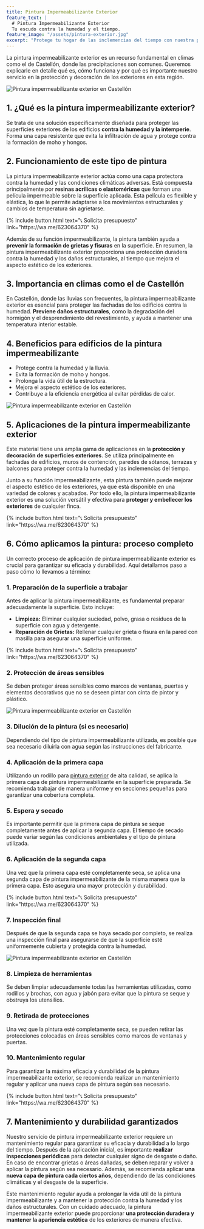 ```yaml
---
title: Pintura Impermeabilizante Exterior
feature_text: |
  # Pintura Impermeabilizante Exterior
  Tu escudo contra la humedad y el tiempo.
feature_image: "/assets/pintura-exterior.jpg"
excerpt: "Protege tu hogar de las inclemencias del tiempo con nuestra pintura impermeabilizante exterior en Castellón. Consulta hoy mismo."
---
```


La pintura impermeabilizante exterior es un recurso fundamental en climas como el de Castellón, donde las precipitaciones son comunes. Queremos explicarle en detalle qué es, cómo funciona y por qué es importante nuestro servicio en la protección y decoración de los exteriores en esta región.

<img src="/assets/pintura impermeabilizante exterior en castellon 1.jpg" alt="Pintura impermeabilizante exterior en Castellón" class="center2">


## 1. ¿Qué es la pintura impermeabilizante exterior?
Se trata de una solución específicamente diseñada para proteger las superficies exteriores de los edificios **contra la humedad y la intemperie**. Forma una capa resistente que evita la infiltración de agua y protege contra la formación de moho y hongos.

## 2. Funcionamiento de este tipo de pintura

La pintura impermeabilizante exterior actúa como una capa protectora contra la humedad y las condiciones climáticas adversas. Está compuesta principalmente por **resinas acrílicas o elastoméricas** que forman una película impermeable sobre la superficie aplicada. Esta película es flexible y elástica, lo que le permite adaptarse a los movimientos estructurales y cambios de temperatura sin agrietarse. 

<div class="center2">
{% include button.html text="📞 Solicita presupuesto" link="https://wa.me/623064370" %}
</div>

Además de su función impermeabilizante, la pintura también ayuda a **prevenir la formación de grietas y fisuras** en la superficie. En resumen, la pintura impermeabilizante exterior proporciona una protección duradera contra la humedad y los daños estructurales, al tiempo que mejora el aspecto estético de los exteriores.

## 3. Importancia en climas como el de Castellón
En Castellón, donde las lluvias son frecuentes, la pintura impermeabilizante exterior es esencial para proteger las fachadas de los edificios contra la humedad. **Previene daños estructurales**, como la degradación del hormigón y el desprendimiento del revestimiento, y ayuda a mantener una temperatura interior estable.


## 4. Beneficios para edificios de la pintura impermeabilizante
- Protege contra la humedad y la lluvia.
- Evita la formación de moho y hongos.
- Prolonga la vida útil de la estructura.
- Mejora el aspecto estético de los exteriores.
- Contribuye a la eficiencia energética al evitar pérdidas de calor.

<img src="/assets/pintura impermeabilizante exterior en castellon 2.jpg" alt="Pintura impermeabilizante exterior en Castellón" class="center2">

## 5. Aplicaciones de la pintura impermeabilizante exterior
Este material tiene una amplia gama de aplicaciones en la **protección y decoración de superficies exteriores**. Se utiliza principalmente en fachadas de edificios, muros de contención, paredes de sótanos, terrazas y balcones para proteger contra la humedad y las inclemencias del tiempo. 

Junto a su función impermeabilizante, esta pintura también puede mejorar el aspecto estético de los exteriores, ya que está disponible en una variedad de colores y acabados. Por todo ello, la pintura impermeabilizante exterior es una solución versátil y efectiva para **proteger y embellecer los exteriores** de cualquier finca.

<div class="center2">
{% include button.html text="📞 Solicita presupuesto" link="https://wa.me/623064370" %}
</div>

## 6. Cómo aplicamos la pintura: proceso completo

Un correcto proceso de aplicación de pintura impermeabilizante exterior es crucial para garantizar su eficacia y durabilidad. Aquí detallamos paso a paso cómo lo llevamos a término:

### 1. Preparación de la superficie a trabajar
Antes de aplicar la pintura impermeabilizante, es fundamental preparar adecuadamente la superficie. Esto incluye:

- **Limpieza:** Eliminar cualquier suciedad, polvo, grasa o residuos de la superficie con agua y detergente.
- **Reparación de Grietas:** Rellenar cualquier grieta o fisura en la pared con masilla para asegurar una superficie uniforme.

<div class="center2">
{% include button.html text="📞 Solicita presupuesto" link="https://wa.me/623064370" %}
</div>

### 2. Protección de áreas sensibles
Se deben proteger áreas sensibles como marcos de ventanas, puertas y elementos decorativos que no se deseen pintar con cinta de pintor y plástico.

<img src="/assets/pintura impermeabilizante exterior en castellon 3.jpg" alt="Pintura impermeabilizante exterior en Castellón" class="center2">

### 3. Dilución de la pintura (si es necesario)
Dependiendo del tipo de pintura impermeabilizante utilizada, es posible que sea necesario diluirla con agua según las instrucciones del fabricante.

### 4. Aplicación de la primera capa
Utilizando un rodillo para [pintura exterior](https://pintorencastellon.es/pintura-exterior) de alta calidad, se aplica la primera capa de pintura impermeabilizante en la superficie preparada. Se recomienda trabajar de manera uniforme y en secciones pequeñas para garantizar una cobertura completa.

### 5. Espera y secado
Es importante permitir que la primera capa de pintura se seque completamente antes de aplicar la segunda capa. El tiempo de secado puede variar según las condiciones ambientales y el tipo de pintura utilizada.

### 6. Aplicación de la segunda capa
Una vez que la primera capa esté completamente seca, se aplica una segunda capa de pintura impermeabilizante de la misma manera que la primera capa. Esto asegura una mayor protección y durabilidad.

<div class="center2">
{% include button.html text="📞 Solicita presupuesto" link="https://wa.me/623064370" %}
</div>

### 7. Inspección final
Después de que la segunda capa se haya secado por completo, se realiza una inspección final para asegurarse de que la superficie esté uniformemente cubierta y protegida contra la humedad.

<img src="/assets/pintura impermeabilizante exterior en castellon 4.jpg" alt="Pintura impermeabilizante exterior en Castellón" class="center2">

### 8. Limpieza de herramientas
Se deben limpiar adecuadamente todas las herramientas utilizadas, como rodillos y brochas, con agua y jabón para evitar que la pintura se seque y obstruya los utensilios.

### 9. Retirada de protecciones
Una vez que la pintura esté completamente seca, se pueden retirar las protecciones colocadas en áreas sensibles como marcos de ventanas y puertas.

### 10. Mantenimiento regular
Para garantizar la máxima eficacia y durabilidad de la pintura impermeabilizante exterior, se recomienda realizar un mantenimiento regular y aplicar una nueva capa de pintura según sea necesario.

<div class="center2">
{% include button.html text="📞 Solicita presupuesto" link="https://wa.me/623064370" %}
</div>
 
## 7. Mantenimiento y durabilidad garantizados
Nuestro servicio de pintura impermeabilizante exterior requiere un mantenimiento regular para garantizar su eficacia y durabilidad a lo largo del tiempo. Después de la aplicación inicial, es importante **realizar inspecciones periódicas** para detectar cualquier signo de desgaste o daño. En caso de encontrar grietas o áreas dañadas, se deben reparar y volver a aplicar la pintura según sea necesario. Además, se recomienda aplicar **una nueva capa de pintura cada ciertos años**, dependiendo de las condiciones climáticas y el desgaste de la superficie. 

Este mantenimiento regular ayuda a prolongar la vida útil de la pintura impermeabilizante y a mantener la protección contra la humedad y los daños estructurales. Con un cuidado adecuado, la pintura impermeabilizante exterior puede proporcionar **una protección duradera y mantener la apariencia estética** de los exteriores de manera efectiva.
